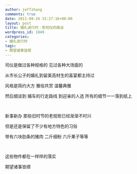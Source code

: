```yaml
---
author: jeffzhang
comments: true
date: 2011-09-26 15:27:16+00:00
layout: post
title: 婚礼进行时：和司仪的面谈
wordpress_id: 1849
categories:
- 婚礼进行时
tags:
- 期望诸事皆顺
---
```


司仪是做过各种规格的 见过各种大场面的

从市长公子的婚礼到留美高材生的喜宴都主持过

风格是简约大方 雅俗共赏 温馨典雅

然后细谈到 婚车的行走路线 到迎亲的人选 所有的细节一一落到纸上

 

新事新办 那些旧时节的老规矩已经渐渐不时兴

但是还是保留了不少有地方特色的习俗

带有六块肋条的猪肉 二斤细粉 六斤果子等等

 

这些物件都在一样样的落实

期望诸事皆顺

 
